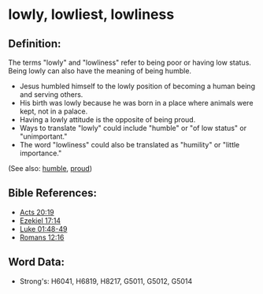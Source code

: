 # lowly, lowliest, lowliness #

## Definition: ##

The terms "lowly" and "lowliness" refer to being poor or having low status. Being lowly can also have the meaning of being humble.

* Jesus humbled himself to the lowly position of becoming a human being and serving others.
* His birth was lowly because he was born in a place where animals were kept, not in a palace.
* Having a lowly attitude is the opposite of being proud.
* Ways to translate "lowly" could include "humble" or "of low status" or "unimportant."
* The word "lowliness" could also be translated as "humility" or "little importance."

(See also: [humble](../kt/humble.md), [proud](../other/proud.md))

## Bible References: ##

* [Acts 20:19](rc://en/tn/help/act/20/19)
* [Ezekiel 17:14](rc://en/tn/help/ezk/17/14)
* [Luke 01:48-49](rc://en/tn/help/luk/01/48)
* [Romans 12:16](rc://en/tn/help/rom/12/16)

## Word Data: ##

* Strong's: H6041, H6819, H8217, G5011, G5012, G5014
